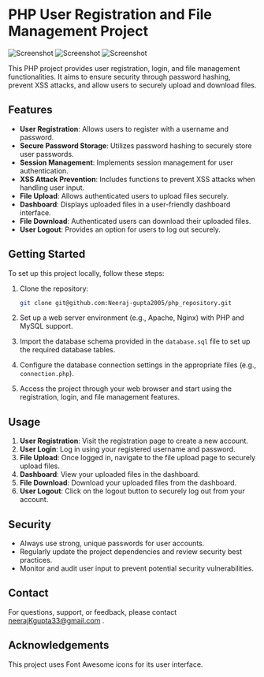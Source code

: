 # PHP User Registration and File Management Project

![Screenshot](C:\xampp\htdocs\wbp-project\images\screenshots\register.png)
![Screenshot](C:\xampp\htdocs\wbp-project\images\screenshots\signin.png)
![Screenshot](C:\xampp\htdocs\wbp-project\images\screenshots\dashboard.png)


This PHP project provides user registration, login, and file management functionalities. It aims to ensure security through password hashing, prevent XSS attacks, and allow users to securely upload and download files.

## Features

- **User Registration**: Allows users to register with a username and password.
- **Secure Password Storage**: Utilizes password hashing to securely store user passwords.
- **Session Management**: Implements session management for user authentication.
- **XSS Attack Prevention**: Includes functions to prevent XSS attacks when handling user input.
- **File Upload**: Allows authenticated users to upload files securely.
- **Dashboard**: Displays uploaded files in a user-friendly dashboard interface.
- **File Download**: Authenticated users can download their uploaded files.
- **User Logout**: Provides an option for users to log out securely.

## Getting Started

To set up this project locally, follow these steps:

1. Clone the repository:
   ```sh
   git clone git@github.com:Neeraj-gupta2005/php_repository.git
   
2. Set up a web server environment (e.g., Apache, Nginx) with PHP and MySQL support.

3. Import the database schema provided in the `database.sql` file to set up the required database tables.

4. Configure the database connection settings in the appropriate files (e.g., `connection.php`).

5. Access the project through your web browser and start using the registration, login, and file management features.

Usage
-----

1. **User Registration**: Visit the registration page to create a new account.
2. **User Login**: Log in using your registered username and password.
3. **File Upload**: Once logged in, navigate to the file upload page to securely upload files.
4. **Dashboard**: View your uploaded files in the dashboard.
5. **File Download**: Download your uploaded files from the dashboard.
6. **User Logout**: Click on the logout button to securely log out from your account.

Security
--------

- Always use strong, unique passwords for user accounts.
- Regularly update the project dependencies and review security best practices.
- Monitor and audit user input to prevent potential security vulnerabilities.


Contact
-------

For questions, support, or feedback, please contact neerajKgupta33@gmail.com .

Acknowledgements
----------------

This project uses Font Awesome icons for its user interface.
